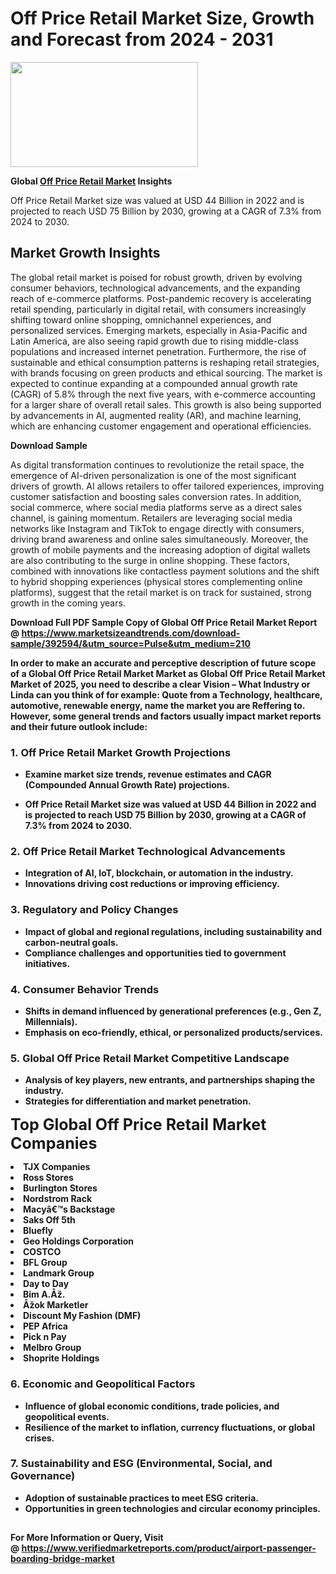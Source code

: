 <H1>Off Price Retail Market Size, Growth and Forecast from 2024 - 2031</H1><img class="aligncenter size-medium wp-image-584254" src="https://thirdeyenews.in/wp-content/uploads/2024/09/Global-Market-Research-300x168.jpeg" alt="" width="300" height="168" /><p><strong>Global&nbsp;<a href="https://www.marketsizeandtrends.com/download-sample/392594/&amp;utm_source=Pulse&amp;utm_medium=210">Off Price Retail Market</a> Insights</strong></p><p>Off Price Retail Market size was valued at USD 44 Billion in 2022 and is projected to reach USD 75 Billion by 2030, growing at a CAGR of 7.3% from 2024 to 2030.</p><p><h2>Market Growth Insights</h2><p>The global retail market is poised for robust growth, driven by evolving consumer behaviors, technological advancements, and the expanding reach of e-commerce platforms. Post-pandemic recovery is accelerating retail spending, particularly in digital retail, with consumers increasingly shifting toward online shopping, omnichannel experiences, and personalized services. Emerging markets, especially in Asia-Pacific and Latin America, are also seeing rapid growth due to rising middle-class populations and increased internet penetration. Furthermore, the rise of sustainable and ethical consumption patterns is reshaping retail strategies, with brands focusing on green products and ethical sourcing. The market is expected to continue expanding at a compounded annual growth rate (CAGR) of 5.8% through the next five years, with e-commerce accounting for a larger share of overall retail sales. This growth is also being supported by advancements in AI, augmented reality (AR), and machine learning, which are enhancing customer engagement and operational efficiencies.</p><p><strong>Download Sample</strong></p><p>As digital transformation continues to revolutionize the retail space, the emergence of AI-driven personalization is one of the most significant drivers of growth. AI allows retailers to offer tailored experiences, improving customer satisfaction and boosting sales conversion rates. In addition, social commerce, where social media platforms serve as a direct sales channel, is gaining momentum. Retailers are leveraging social media networks like Instagram and TikTok to engage directly with consumers, driving brand awareness and online sales simultaneously. Moreover, the growth of mobile payments and the increasing adoption of digital wallets are also contributing to the surge in online shopping. These factors, combined with innovations like contactless payment solutions and the shift to hybrid shopping experiences (physical stores complementing online platforms), suggest that the retail market is on track for sustained, strong growth in the coming years.</p><p><strong></p><p><span class=""><strong>Download Full PDF Sample Copy of Global Off Price Retail Market Report</strong> @ <a href="https://www.marketsizeandtrends.com/download-sample/392594/&amp;utm_source=Pulse&amp;utm_medium=210" target="_blank">https://www.marketsizeandtrends.com/download-sample/392594/&amp;utm_source=Pulse&amp;utm_medium=210</a></span></p><p>In order to make an accurate and perceptive description of future scope of a Global&nbsp;Off Price Retail Market Market as Global&nbsp;Off Price Retail Market Market of 2025, you need to describe a clear Vision &ndash; What Industry or Linda can you think of for example: Quote from a Technology, healthcare, automotive, renewable energy, name the market you are Reffering to. However, some general trends and factors usually impact market reports and their future outlook include:</p><h3>1.&nbsp;<strong>Off Price Retail Market Growth Projections</strong></h3><ul><li>Examine market size trends, revenue estimates and CAGR (Compounded Annual Growth Rate) projections.</li><li><p>Off Price Retail Market size was valued at USD 44 Billion in 2022 and is projected to reach USD 75 Billion by 2030, growing at a CAGR of 7.3% from 2024 to 2030.</p></li></ul><h3>2.&nbsp;<strong>Off Price Retail Market Technological Advancements</strong></h3><ul><li>Integration of AI, IoT, blockchain, or automation in the industry.</li><li>Innovations driving cost reductions or improving efficiency.</li></ul><h3>3.&nbsp;<strong>Regulatory and Policy Changes</strong></h3><ul><li>Impact of global and regional regulations, including sustainability and carbon-neutral goals.</li><li>Compliance challenges and opportunities tied to government initiatives.</li></ul><h3>4.&nbsp;<strong>Consumer Behavior Trends</strong></h3><ul><li>Shifts in demand influenced by generational preferences (e.g., Gen Z, Millennials).</li><li>Emphasis on eco-friendly, ethical, or personalized products/services.</li></ul><h3>5.&nbsp;<strong>Global Off Price Retail Market Competitive Landscape</strong></h3><ul><li>Analysis of key players, new entrants, and partnerships shaping the industry.</li><li>Strategies for differentiation and market penetration.</li></ul><p data-pm-slice="1 1 []"><span style="color: inherit; font-family: inherit; font-size: 25px;">Top Global Off Price Retail Market Companies</span></p><div class="" data-test-id=""><p><li>TJX Companies</li><li> Ross Stores</li><li> Burlington Stores</li><li> Nordstrom Rack</li><li> Macyâ€™s Backstage</li><li> Saks Off 5th</li><li> Bluefly</li><li> Geo Holdings Corporation</li><li> COSTCO</li><li> BFL Group</li><li> Landmark Group</li><li> Day to Day</li><li> Bim A.Åž.</li><li> Åžok Marketler</li><li> Discount My Fashion (DMF)</li><li> PEP Africa</li><li> Pick n Pay</li><li> Melbro Group</li><li> Shoprite Holdings</li></p></div><h3>6.&nbsp;<strong>Economic and Geopolitical Factors</strong></h3><ul><li>Influence of global economic conditions, trade policies, and geopolitical events.</li><li>Resilience of the market to inflation, currency fluctuations, or global crises.</li></ul><h3>7.&nbsp;<strong>Sustainability and ESG (Environmental, Social, and Governance)</strong></h3><ul><li>Adoption of sustainable practices to meet ESG criteria.</li><li>Opportunities in green technologies and circular economy principles.</li></ul><h2><strong style="font-size: 14px;">For More Information or Query, Visit @&nbsp;</strong><a style="background-color: #ffffff; font-size: 14px;" href="https://www.marketsizeandtrends.com/report/off-price-retail-market/" target="_blank">https://www.verifiedmarketreports.com/product/airport-passenger-boarding-bridge-market</a></h2>
